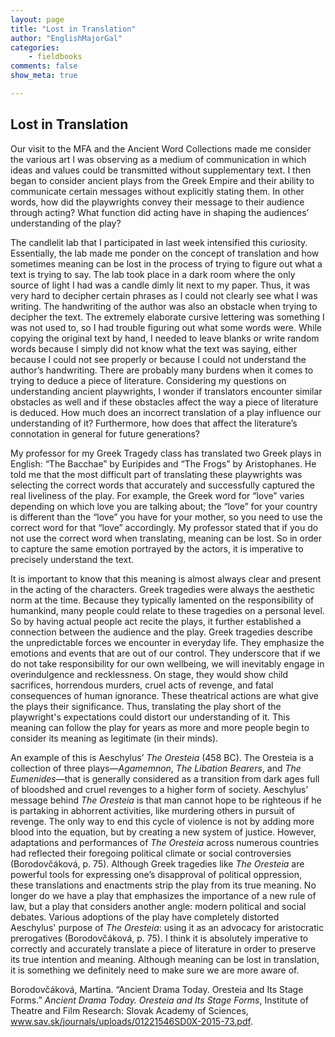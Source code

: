 ```yaml
---
layout: page  
title: "Lost in Translation"  
author: "EnglishMajorGal"  
categories:  
    - fieldbooks
comments: false  
show_meta: true

---
```


## Lost in Translation

Our visit to the MFA and the Ancient Word Collections made me consider the various art I was observing as a medium of communication in which ideas and values could be transmitted without supplementary text. I then began to consider ancient plays from the Greek Empire and their ability to communicate certain messages without explicitly stating them. In other words, how did the playwrights convey their message to their audience through acting? What function did acting have in shaping the audiences’ understanding of the play? 

The candlelit lab that I participated in last week intensified this curiosity. Essentially, the lab made me ponder on the concept of translation and how sometimes meaning can be lost in the process of trying to figure out what a text is trying to say. The lab took place in a dark room where the only source of light I had was a candle dimly lit next to my paper. Thus, it was very hard to decipher certain phrases as I could not clearly see what I was writing. The handwriting of the author was also an obstacle when trying to decipher the text. The extremely elaborate cursive lettering was something I was not used to, so I had trouble figuring out what some words were. While copying the original text by hand, I needed to leave blanks or write random words because I simply did not know what the text was saying, either because I could not see properly or because I could not understand the author’s handwriting. There are probably many burdens when it comes to trying to deduce a piece of literature. Considering my questions on understanding ancient playwrights, I wonder if translators encounter similar obstacles as well and if these obstacles affect the way a piece of literature is deduced. How much does an incorrect translation of a play influence our understanding of it? Furthermore, how does that affect the literature’s connotation in general for future generations? 

My professor for my Greek Tragedy class has translated two Greek plays in English: “The Bacchae” by Euripides and “The Frogs” by Aristophanes. He told me that the most difficult part of translating these playwrights was selecting the correct words that accurately and successfully captured the real liveliness of the play. For example, the Greek word for “love” varies depending on which love you are talking about; the “love” for your country is different than the “love” you have for your mother, so you need to use the correct word for that “love” accordingly. My professor stated that if you do not use the correct word when translating, meaning can be lost. So in order to capture the same emotion portrayed by the actors, it is imperative to precisely understand the text.      

It is important to know that this meaning is almost always clear and present in the acting of the characters. Greek tragedies were always the aesthetic norm at the time. Because they typically lamented on the responsibility of humankind, many people could relate to these tragedies on a personal level. So by having actual people act recite the plays, it further established a connection between the audience and the play. Greek tragedies describe the unpredictable forces we encounter in everyday life. They emphasize the emotions and events that are out of our control. They underscore that if we do not take responsibility for our own wellbeing, we will inevitably engage in overindulgence and recklessness. On stage, they would show child sacrifices, horrendous murders, cruel acts of revenge, and fatal consequences of human ignorance. These theatrical actions are what give the plays their significance. Thus, translating the play short of the playwright's expectations could distort our understanding of it. This meaning can follow the play for years as more and more people begin to consider its meaning as legitimate (in their minds). 

An example of this is Aeschylus’ *The Oresteia* (458 BC). The Oresteia is a collection of three plays—*Agamemnon*, *The Libation Bearers*, and *The Eumenides*—that is generally considered as a transition from dark ages full of bloodshed and cruel revenges to a higher form of society. Aeschylus’ message behind *The Oresteia* is that man cannot hope to be righteous if he is partaking in abhorrent activities, like murdering others in pursuit of revenge. The only way to end this cycle of violence is not by adding more blood into the equation, but by creating a new system of justice. However, adaptations and performances of *The Oresteia* across numerous countries had reflected their foregoing political climate or social controversies (Borodovčáková, p. 75). Although Greek tragedies like *The Oresteia* are powerful tools for expressing one’s disapproval of political oppression, these translations and enactments strip the play from its true meaning. No longer do we have a play that emphasizes the importance of a new rule of law, but a play that considers another angle: modern political and social debates. Various adoptions of the play have completely distorted Aeschylus' purpose of *The Oresteia*: using it as an advocacy for aristocratic prerogatives (Borodovčáková, p. 75). I think it is absolutely imperative to correctly and accurately translate a piece of literature in order to preserve its true intention and meaning. Although meaning can be lost in translation, it is something we definitely need to make sure we are more aware of. 

Borodovčáková, Martina. “Ancient Drama Today. Oresteia and Its Stage Forms.” *Ancient Drama Today. Oresteia and Its Stage Forms*, Institute of Theatre and Film Research: Slovak Academy of Sciences, www.sav.sk/journals/uploads/01221546SD0X-2015-73.pdf. 